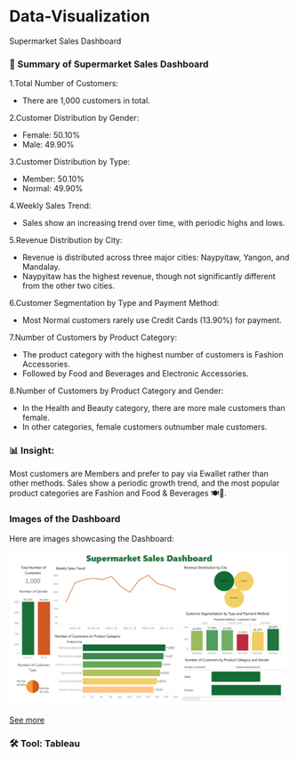 # Data-Visualization
Supermarket Sales Dashboard

### 📌 Summary of Supermarket Sales Dashboard
1.Total Number of Customers:
- There are 1,000 customers in total.
  
2.Customer Distribution by Gender:
- Female: 50.10%
- Male: 49.90%
  
3.Customer Distribution by Type:
- Member: 50.10%
- Normal: 49.90%
  
4.Weekly Sales Trend:
- Sales show an increasing trend over time, with periodic highs and lows.
  
5.Revenue Distribution by City:
- Revenue is distributed across three major cities: Naypyitaw, Yangon, and Mandalay.
- Naypyitaw has the highest revenue, though not significantly different from the other two cities.
  
6.Customer Segmentation by Type and Payment Method:
- Most Normal customers rarely use Credit Cards (13.90%) for payment.
  
7.Number of Customers by Product Category:
- The product category with the highest number of customers is Fashion Accessories.
- Followed by Food and Beverages and Electronic Accessories.
  
8.Number of Customers by Product Category and Gender:
- In the Health and Beauty category, there are more male customers than female.
- In other categories, female customers outnumber male customers.
  
### 📊 Insight:
Most customers are Members and prefer to pay via Ewallet rather than other methods. Sales show a periodic growth trend, and the most popular product categories are Fashion and Food & Beverages 🍽️👗.

### Images of the Dashboard

Here are images showcasing the Dashboard:

<img src="https://github.com/paweenachodpaseart/Data-Visualization4/blob/main/Supermarket%20Dashboard.png?raw=true" width="700" />

[See more](https://github.com/paweenachodpaseart/Data-Visualization4/blob/main/Supermarket_Sale.twb)
### 🛠️ Tool: Tableau
